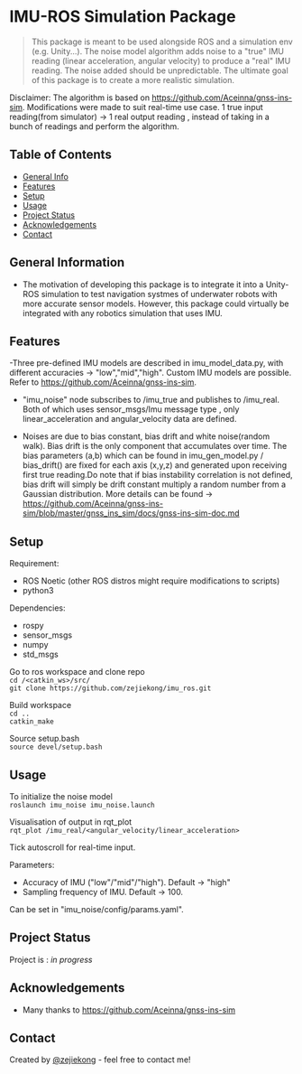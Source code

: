 # IMU-ROS Simulation Package

> This package is meant to be used alongside ROS and a simulation env (e.g. Unity...). The noise model algorithm adds noise to a "true" IMU reading (linear acceleration, angular velocity) to produce a "real" IMU reading. The noise added should be unpredictable. The ultimate goal of this package is to create a more realistic simulation.

<!-- > Live demo [_here_](https://www.example.com). If you have the project hosted somewhere, include the link here. -->

Disclaimer: The algorithm is based on https://github.com/Aceinna/gnss-ins-sim. Modifications were made to suit real-time use case. 1 true input reading(from simulator) -> 1 real output reading , instead of taking in a bunch of readings and perform the algorithm.

## Table of Contents

- [General Info](#general-information)
- [Features](#features)
- [Setup](#setup)
- [Usage](#usage)
- [Project Status](#project-status)
- [Acknowledgements](#acknowledgements)
- [Contact](#contact)
<!-- - [Imu Models](#imu-models) -->
<!-- - [Room for Improvement](#room-for-improvement) -->
<!-- * [License](#license) -->

## General Information

- The motivation of developing this package is to integrate it into a Unity-ROS simulation to test navigation systmes of underwater robots with more accurate sensor models. However, this package could virtually be integrated with any robotics simulation that uses IMU.

<!-- You don't have to answer all the questions - just the ones relevant to your project. -->

## Features

-Three pre-defined IMU models are described in imu_model_data.py, with different accuracies -> "low","mid","high". Custom IMU models are possible. Refer to https://github.com/Aceinna/gnss-ins-sim.

- "imu_noise" node subscribes to /imu_true and publishes to /imu_real. Both of which uses sensor_msgs/Imu message type , only linear_acceleration and angular_velocity data are defined.

- Noises are due to bias constant, bias drift and white noise(random walk). Bias drift is the only component that accumulates over time. The bias parameters (a,b) which can be found in imu_gen_model.py / bias_drift() are fixed for each axis (x,y,z) and generated upon receiving first true reading.Do note that if bias instability correlation is not defined, bias drift will simply be drift constant multiply a random number from a Gaussian distribution. More details can be found -> https://github.com/Aceinna/gnss-ins-sim/blob/master/gnss_ins_sim/docs/gnss-ins-sim-doc.md

<!-- ## Imu Models

Demo of pre-defined IMU models:

AHRS380 (low accuracy) -->


## Setup

Requirement:

- ROS Noetic (other ROS distros might require modifications to scripts)
- python3

Dependencies:

- rospy
- sensor_msgs
- numpy
- std_msgs

Go to ros workspace and clone repo <br>
```cd /<catkin_ws>/src/``` <br>
```git clone https://github.com/zejiekong/imu_ros.git```

Build workspace <br>
```cd .. ``` <br>
```catkin_make```

Source setup.bash <br>
```source devel/setup.bash```

## Usage

To initialize the noise model <br>
```roslaunch imu_noise imu_noise.launch```

Visualisation of output in rqt_plot <br>
```rqt_plot /imu_real/<angular_velocity/linear_acceleration>```<br>

Tick autoscroll for real-time input.

Parameters:

- Accuracy of IMU ("low"/"mid"/"high"). Default -> "high"
- Sampling frequency of IMU. Default -> 100.

Can be set in "imu_noise/config/params.yaml".

## Project Status

<!--
Project is: _in progress_ / _complete_ / _no longer being worked on_. If you are no longer working on it, provide reasons why. -->

Project is : _in progress_

<!-- ## Room for Improvement

Include areas you believe need improvement / could be improved. Also add TODOs for future development.

Room for improvement:

- Improvement to be done 1
- Improvement to be done 2

To do:

- Feature to be added 1
- Feature to be added 2 -->

## Acknowledgements

<!-- Give credit here. -->

<!-- - This project was inspired by...
- This project was based on [this tutorial](https://www.example.com). -->

- Many thanks to https://github.com/Aceinna/gnss-ins-sim

## Contact

Created by [@zejiekong](https://zejiekong.github.io/Portfolio/) - feel free to contact me!

<!-- Optional -->
<!-- ## License -->
<!-- This project is open source and available under the [... License](). -->

<!-- You don't have to include all sections - just the one's relevant to your project -->
